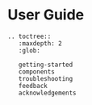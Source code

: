 # User Guide

```eval_rst
.. toctree::
   :maxdepth: 2
   :glob:

   getting-started
   components
   troubleshooting
   feedback
   acknowledgements
```
